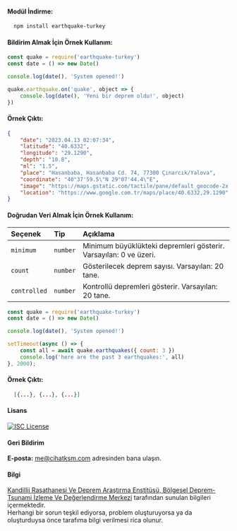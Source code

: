 #### Modül İndirme:

```bash
  npm install earthquake-turkey
```

#### Bildirim Almak İçin Örnek Kullanım:
```js
const quake = require('earthquake-turkey')
const date = () => new Date()

console.log(date(), 'System opened!')

quake.earthquake.on('quake', object => {
    console.log(date(), 'Yeni bir deprem oldu!', object)
})
```

#### Örnek Çıktı:
```json
{
    "date": "2023.04.13 02:07:34",
    "latitude": "40.6332",
    "longitude": "29.1290",
    "depth": "10.8",
    "ml": "1.5",
    "place": "Hasanbaba, Hasanbaba Cd. 74, 77300 Çınarcık/Yalova",
    "coordinate": "40°37'59.5\"N 29°07'44.4\"E",
    "image": "https://maps.gstatic.com/tactile/pane/default_geocode-2x.png",
    "location": "https://www.google.com.tr/maps/place/40.6332,29.1290"
}
```
#### Doğrudan Veri Almak İçin Örnek Kullanım:

| Seçenek | Tip     | Açıklama                |
| :-------- | :------- | :------------------------- |
| `minimum` | `number` | Minimum büyüklükteki depremleri gösterir. Varsayılan: 0 ve üzeri. |
| `count`   | `number` | Gösterilecek deprem sayısı. Varsayılan: 20 tane. |
| `controlled` | `number` | Kontrollü depremleri gösterir. Varsayılan: 20 tane. |

```js
const quake = require('earthquake-turkey')
const date = () => new Date()

console.log(date(), 'System opened!')

setTimeout(async () => {
    const all = await quake.earthquakes({ count: 3 })
    console.log('here are the past 3 earthquakes:', all)
}, 2000);
```

#### Örnek Çıktı:
```json
  [{...}, {...}, {...}]
```

#### Lisans
[![ISC License](https://img.shields.io/badge/License-ISC-green.svg)](https://choosealicense.com/licenses/isc/)

#### Geri Bildirim

**E-posta:** me@cihatksm.com adresinden bana ulaşın.

#### Bilgi
    
[Kandillii Rasathanesi Ve Deprem Araştırma Enstitüsü, Bölgesel Deprem-Tsunami İzleme Ve Değerlendirme Merkezi](https://www.koeri.boun.edu.tr/) tarafından sunulan bilgileri içermektedir.
<br>
Herhangi bir sorun teşkil ediyorsa, problem oluşturuyorsa ya da oluşturduysa önce tarafıma bilgi verilmesi rica olunur.
